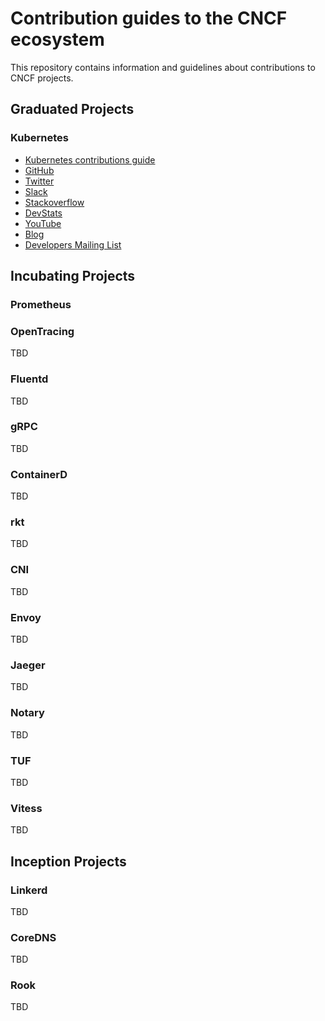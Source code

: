 # Contribution guides to the CNCF ecosystem

This repository contains information and guidelines about contributions to CNCF projects.

## Graduated Projects

### Kubernetes

- [Kubernetes contributions guide](https://kubernetes.io/docs/imported/community/guide/)
- [GitHub](https://github.com/kubernetes)
- [Twitter](https://twitter.com/kubernetesio)
- [Slack](http://slack.k8s.io/)
- [Stackoverflow](http://stackoverflow.com/search?tab=newest&q=Kubernetes)
- [DevStats](https://k8s.devstats.cncf.io/)
- [YouTube](https://www.youtube.com/channel/UCZ2bu0qutTOM0tHYa_jkIwg)
- [Blog](http://blog.kubernetes.io/)
- [Developers Mailing
List](https://groups.google.com/forum/#!forum/kubernetes-dev)

## Incubating Projects

### Prometheus


### OpenTracing

TBD

### Fluentd

TBD

### gRPC

TBD

### ContainerD

TBD

### rkt

TBD

### CNI

TBD

### Envoy

TBD

### Jaeger

TBD

### Notary

TBD

### TUF

TBD

### Vitess

TBD

## Inception Projects

### Linkerd

TBD

### CoreDNS

TBD

### Rook

TBD

